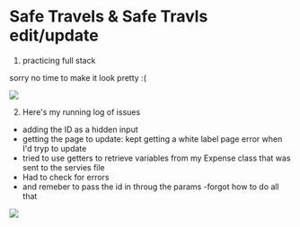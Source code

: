 # Safe Travels & Safe Travls edit/update

1. practicing full stack

sorry no time to make it look pretty :(

![](https://github.com/lisabroadhead/JAVA-coding-dojo/blob/main/springProjects/com.codingdojo.safeTravels/Screen%20Shot%202022-04-13%20at%2010.14.17%20PM.png)


2. Here's my running log of issues
  - adding the ID as a hidden input
  - getting the page to update: kept getting a white label page error when I'd tryp to update
  - tried to use getters to retrieve variables from my Expense class that was sent to the servies file
  - Had to check for errors
  - and remeber to pass the id in throug the params -forgot how to do all that

![](https://github.com/lisabroadhead/JAVA-coding-dojo/blob/main/springProjects/com.codingdojo.safeTravels/Screen%20Shot%202022-04-13%20at%2010.14.17%20PM.png)
